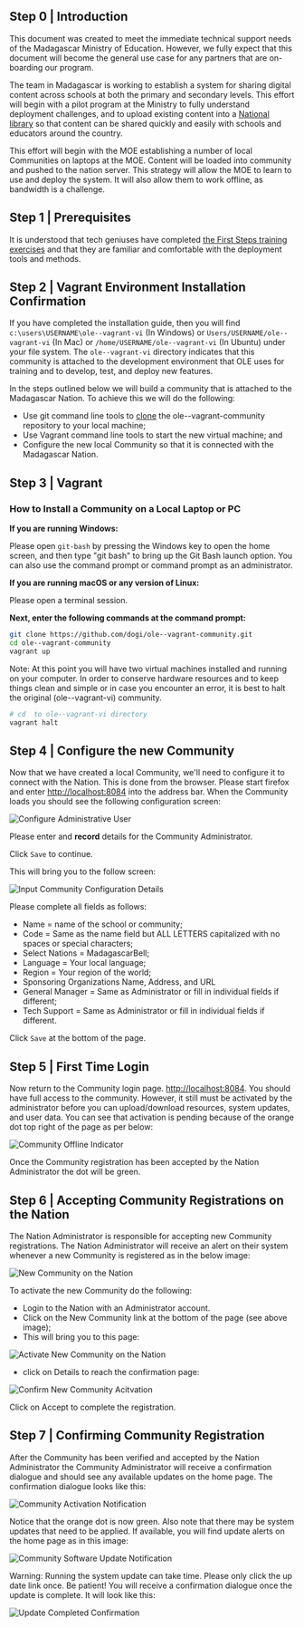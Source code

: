 ## Step 0 | Introduction

This document was created to meet the immediate technical support needs of the Madagascar Ministry of Education. However, we fully expect that this document will become the general use case for any partners that are on-boarding our program.

The team in Madagascar is working to establish a system for sharing digital content across schools at both the primary and secondary levels. This effort will begin with a pilot program at the Ministry to fully understand deployment challenges, and to upload existing content into a [National library](http://madagascarbell.ole.org) so that content can be shared quickly and easily with schools and educators around the country.

This effort will begin with the MOE establishing a number of local Communities on laptops at the MOE. Content will be loaded into community and pushed to the nation server. This strategy will allow the MOE to learn to use and deploy the system. It will also allow them to work offline, as bandwidth is a challenge.

## Step 1 | Prerequisites

It is understood that tech geniuses have completed [the First Steps training exercises](#!./pages/vi/vi-first-steps.md) and that they are familiar and comfortable with the deployment tools and methods. 

## Step 2 | Vagrant Environment Installation Confirmation

If you have completed the installation guide, then you will find `c:\users\USERNAME\ole--vagrant-vi` (In Windows) or `Users/USERNAME/ole--vagrant-vi` (In Mac) or `/home/USERNAME/ole--vagrant-vi` (In Ubuntu) under your file system. The `ole--vagrant-vi` directory indicates that this community is attached to the development environment that OLE uses for training and to develop, test, and deploy new features.

In the steps outlined below we will build a community that is attached to the Madagascar Nation. To achieve this we will do the following:

* Use git command line tools to [clone](#!./pages/vi/vi-github-and-repositories.md#Clone_your_GitHub_repository_username.github.io) the ole--vagrant-community repository to your local machine;
* Use Vagrant command line tools to start the new virtual machine; and
* Configure the new local Community so that it is connected with the Madagascar Nation.

## Step 3 | Vagrant

### How to Install a Community on a Local Laptop or PC

**If you are running Windows:**

Please open `git-bash` by pressing the Windows key to open the home screen, and then type "git bash" to bring up the Git Bash launch option. You can also use the command prompt or command prompt as an administrator.

**If you are running macOS or any version of Linux:**

Please open a terminal session.

**Next, enter the following commands at the command prompt:**

```bash
git clone https://github.com/dogi/ole--vagrant-community.git
cd ole--vagrant-community
vagrant up
```
Note: At this point you will have two virtual machines installed and running on your computer. In order to conserve hardware resources and to keep things clean and simple or in case you encounter an error, it is best to halt the original (ole--vagrant-vi) community.

```bash
# cd  to ole--vagrant-vi directory
vagrant halt
```

## Step 4 | Configure the new Community

Now that we have created a local Community, we'll need to configure it to connect with the Nation. This is done from the browser. Please start firefox and enter [http://localhost:8084](http://localhost:8084) into the address bar. When the Community loads you should see the following configuration screen:

![Configure Administrative User](images/tg-community-admin-config.png)

Please enter and **record** details for the Community Administrator.

Click `Save` to continue.

This will bring you to the follow screen:

![Input Community Configuration Details](images/tg-community-admin-config-details.png)

Please complete all fields as follows:

* Name = name of the school or community;
* Code = Same as the name field but ALL LETTERS capitalized with no spaces or special characters;
* Select Nations = MadagascarBell;
* Language = Your local language;
* Region = Your region of the world;
* Sponsoring Organizations Name, Address, and URL
* General Manager = Same as Administrator or fill in individual fields if different;
* Tech Support = Same as Administrator or fill in individual fields if different.

Click `Save` at the bottom of the page.

## Step 5 | First Time Login

Now return to the Community login page. [http://localhost:8084](http://localhost:8084). You should have full access to the community. However, it still must be activated by the administrator before you can upload/download resources, system updates, and user data. You can see that activation is pending because of the orange dot top right of the page as per below:

![Community Offline Indicator](images/tg-community-admin-config-offline.png)

Once the Community registration has been accepted by the Nation Administrator the dot will be green.

## Step 6 | Accepting Community Registrations on the Nation

The Nation Administrator is responsible for accepting new Community registrations. The Nation Administrator will receive an alert on their system whenever a new Community is registered as in the below image:

![New Community on the Nation](images/tg-community-admin-config-nation-new.png)

To activate the new Community do the following:

* Login to the Nation with an Administrator account.
* Click on the New Community link at the bottom of the page (see above image);
* This will bring you to this page:

![Activate New Community on the Nation](images/tg-community-admin-config-activate.png)

* click on Details to reach the confirmation page:

![Confirm New Community Acitvation](images/tg-community-admin-config-activate-confirmation.png)

Click on Accept to complete the registration.

## Step 7 | Confirming Community Registration

After the Community has been verified and accepted by the Nation Administrator the Community Administrator will receive a confirmation dialogue and should see any available updates on the home page. The confirmation dialogue looks like this:

![Community Activation Notification](images/tg-community-admin-config-activation-notification.png)

Notice that the orange dot is now green. Also note that there may be system updates that need to be applied. If available, you will find update alerts on the home page as in this image:

![Community Software Update Notification](images/tg-community-admin-config-update-notification.png)

Warning: Running the system update can take time. Please only click the up date link once. Be patient! You will receive a confirmation dialogue once the update is complete. It will look like this:

![Update Completed Confirmation](images/tg-community-admin-config-update-confirmation.png)
